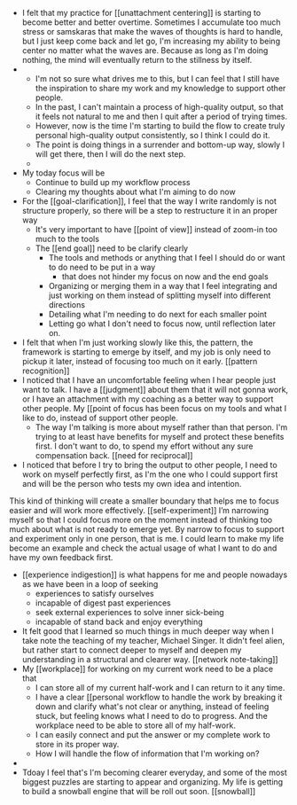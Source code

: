 - I felt that my practice for [[unattachment centering]] is starting to become better and better overtime. Sometimes I accumulate too much stress or samskaras that make the waves of thoughts is hard to handle, but I just keep come back and let go, I'm increasing my ability to being center no matter what the waves are. Because as long as I'm doing nothing, the mind will eventually return to the stillness by itself.
- 
    - I'm not so sure what drives me to this, but I can feel that I still have the inspiration to share my work and my knowledge to support other people.
    - In the past, I can't maintain a process of high-quality output, so that it feels not natural to me and then I quit after a period of trying times.
    - However, now is the time I'm starting to build the flow to create truly personal high-quality output consistently, so I think I could do it.
    - The point is doing things in a surrender and bottom-up way, slowly I will get there, then I will do the next step. 
    - 
- My today focus will be
    - Continue to build up my workflow process
    - Clearing my thoughts about what I'm aiming to do now
- For the [[goal-clarification]], I feel that the way I write randomly is not structure properly, so there will be a step to restructure it in an proper way
    - It's very important to have [[point of view]] instead of zoom-in too much to the tools 
    - The [[end goal]] need to be clarify clearly
        - The tools and methods or anything that I feel I should do or want to do need to be put in a way 
            - that does not hinder my focus on now and the end goals
        - Organizing or merging them in a way that I feel integrating and just working on them instead of splitting myself into different directions
        - Detailing what I'm needing to do next for each smaller point
        - Letting go what I don't need to focus now, until reflection later on.
- I felt that when I'm just working slowly like this, the pattern, the framework is starting to emerge by itself, and my job is only need to pickup it later, instead of focusing too much on it early. [[pattern recognition]]
- I noticed that I have an uncomfortable feeling when I hear people just want to talk. I have a [[judgment]] about them that it will not gonna work, or I have an attachment with my coaching as a better way to support other people. My [[point of focus has been focus on my tools and what I like to do, instead of support other people.
    - The way I'm talking is more about myself rather than that person. I'm trying to at least have benefits for myself and protect these benefits first. I don't want to do, to spend my effort without any sure compensation back. [[need for reciprocal]]
- I noticed that before I try to bring the output to other people, I need to work on myself perfectly first, as I'm the one who I could support first and will be the person who tests my own idea and intention. 

This kind of thinking will create a smaller boundary that helps me to focus easier and will work more effectively. [[self-experiment]] I’m narrowing myself so that I could focus more on the moment instead of thinking too much about what is not ready to emerge yet. By narrow to focus to support and experiment only in one person, that is me. I could learn to make my life become an example and check the actual usage of what I want to do and have my own feedback first. 
- [[experience indigestion]] is what happens for me and people nowadays as we have been in a loop of seeking
    - experiences to satisfy ourselves
    - incapable of digest past experiences
    - seek external experiences to solve inner sick-being
    - incapable of stand back and enjoy everything
- It felt good that I learned so much things in much deeper way when I take note the teaching of my teacher, Michael Singer. It didn't feel alien, but rather start to connect deeper to myself and deepen my understanding in a structural and clearer way. [[network note-taking]]
- My [[workplace]] for working on my current work need to be a place that
    - I can store all of my current half-work and I can return to it any time.
    - I have a clear [[personal workflow to handle the work by breaking it down and clarify what's not clear or anything, instead of feeling stuck, but feeling knows what I need to do to progress. And the workplace need to be able to store all of my half-work.
    - I can easily connect and put the answer or my complete work to store in its proper way.
    - How I will handle the flow of information that I'm working on?
- 
- Tdoay I feel that's I'm becoming clearer everyday, and some of the most biggest puzzles are starting to appear and organizing. My life is getting to build a snowball engine that will be roll out soon. [[snowball]]
